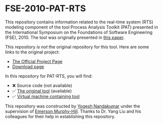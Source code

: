 # FSE-2010-PAT-RTS

This repository contains information related to the real-time system (RTS) modeling component of the tool Process Analysis Toolkit (PAT) presented in the International Symposium on the Foundations of Software Engineering (FSE), 2010. The tool was originally presented in [this paper](http://dl.acm.org/citation.cfm?id=1882350).

This repository _is not_ the original repository for this tool. Here are some links to the original project:
* [The Official Project Page](http://pat.comp.nus.edu.sg/)
* [Download page](pat.comp.nus.edu.sg/?page_id=2587)

In this repository for PAT-RTS, you will find:
* :x: Source code (not available)
* :white_check_mark: [The original tool](https://github.com/SoftwareEngineeringToolDemos/FSE-2010-PAT-RTS/tree/master/PAT-RTS) (available)
* :white_check_mark: [Virtual machine containing tool](https://drive.google.com/open?id=0B3bm2hPWDaEFTFRtbm9OWkRzeUk)

This repository was constructed by [Yogesh Nandakumar](https://github.com/ynandak) under the supervision of [Emerson Murphy-Hill](https://github.com/CaptainEmerson). Thanks to Dr. Yang Liu and his colleagues for their help in establishing this repository.
